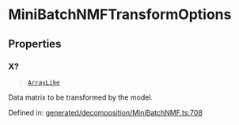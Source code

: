 # MiniBatchNMFTransformOptions

## Properties

### X?

> [`ArrayLike`](../types/ArrayLike.md)

Data matrix to be transformed by the model.

Defined in:  [generated/decomposition/MiniBatchNMF.ts:708](https://github.com/transitive-bullshit/scikit-learn-ts/blob/b59c1ff/packages/sklearn/src/generated/decomposition/MiniBatchNMF.ts#L708)
